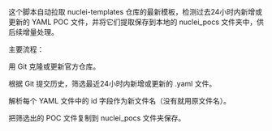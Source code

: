 这个脚本自动拉取 nuclei-templates 仓库的最新模板，检测过去24小时内新增或更新的 YAML POC 文件，并将它们提取保存到本地的 nuclei_pocs 文件夹中，供后续增量处理。

主要流程：

用 Git 克隆或更新官方仓库。

根据 Git 提交历史，筛选最近24小时内新增或更新的 .yaml 文件。

解析每个 YAML 文件中的 id 字段作为新文件名（没有就用原文件名）。

把筛选出的 POC 文件复制到 nuclei_pocs 文件夹保存。
